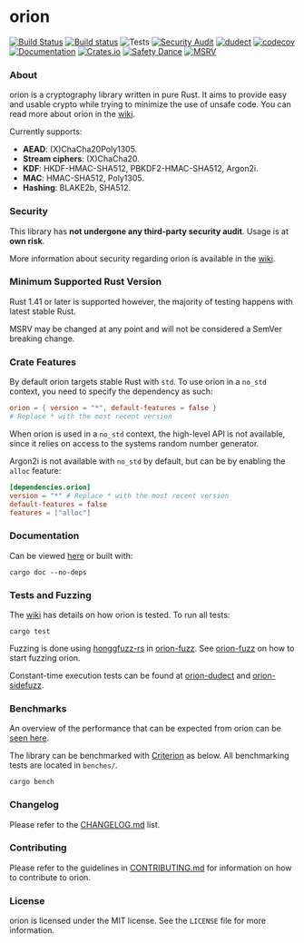 # orion
[![Build Status](https://travis-ci.com/brycx/orion.svg?branch=crates-published)](https://travis-ci.com/brycx/orion) [![Build status](https://ci.appveyor.com/api/projects/status/x4o6vneh087io03s/branch/crates-published?svg=true)](https://ci.appveyor.com/project/brycx/orion/branch/crates-published) ![Tests](https://github.com/brycx/orion/workflows/Tests/badge.svg) [![Security Audit](https://github.com/brycx/orion/workflows/Security%20Audit/badge.svg)](https://github.com/brycx/orion/actions) [![dudect](https://img.shields.io/travis/brycx/orion-dudect/master?label=dudect)](https://github.com/brycx/orion-dudect) [![codecov](https://codecov.io/gh/brycx/orion/branch/crates-published/graph/badge.svg)](https://codecov.io/gh/brycx/orion) [![Documentation](https://docs.rs/orion/badge.svg)](https://docs.rs/orion/) [![Crates.io](https://img.shields.io/crates/v/orion.svg)](https://crates.io/crates/orion) [![Safety Dance](https://img.shields.io/badge/unsafe-forbidden-success.svg)](https://github.com/rust-secure-code/safety-dance/) [![MSRV](https://img.shields.io/badge/MSRV-1.41-informational.svg)](https://img.shields.io/badge/MSRV-1.41-informational)

### About
orion is a cryptography library written in pure Rust. It aims to provide easy and usable crypto while trying to minimize the use of unsafe code. You can read more about orion in the [wiki](https://github.com/brycx/orion/wiki).

Currently supports:
* **AEAD**: (X)ChaCha20Poly1305.
* **Stream ciphers**: (X)ChaCha20.
* **KDF**: HKDF-HMAC-SHA512, PBKDF2-HMAC-SHA512, Argon2i.
* **MAC**: HMAC-SHA512, Poly1305.
* **Hashing**: BLAKE2b, SHA512.

### Security
This library has **not undergone any third-party security audit**. Usage is at **own risk**.

More information about security regarding orion is available in the [wiki](https://github.com/brycx/orion/wiki/Security).

### Minimum Supported Rust Version
Rust 1.41 or later is supported however, the majority of testing happens with latest stable Rust.

MSRV may be changed at any point and will not be considered a SemVer breaking change.

### Crate Features
By default orion targets stable Rust with `std`. To use orion in a `no_std` context, you need to specify the dependency as such:
```toml
orion = { version = "*", default-features = false }
# Replace * with the most recent version
```

When orion is used in a `no_std` context, the high-level API is not available, since it relies on access to the systems random number generator. 

Argon2i is not available with `no_std` by default, but can be by enabling the `alloc` feature:

```toml
[dependencies.orion]
version = "*" # Replace * with the most recent version
default-features = false
features = ["alloc"]
```

### Documentation
Can be viewed [here](https://docs.rs/orion) or built with:

```
cargo doc --no-deps
```

### Tests and Fuzzing
The [wiki](https://github.com/brycx/orion/wiki/Testing-suite) has details on how orion is tested. To run all tests:
```
cargo test
```

Fuzzing is done using [honggfuzz-rs](https://github.com/rust-fuzz/honggfuzz-rs) in [orion-fuzz](https://github.com/brycx/orion-fuzz). See [orion-fuzz](https://github.com/brycx/orion-fuzz) on how to start fuzzing orion.

Constant-time execution tests can be found at [orion-dudect](https://github.com/brycx/orion-dudect) and [orion-sidefuzz](https://github.com/brycx/orion-sidefuzz).

### Benchmarks
An overview of the performance that can be expected from orion can be [seen here](https://github.com/brycx/orion/wiki/Benchmarks).

The library can be benchmarked with [Criterion](https://github.com/bheisler/criterion.rs) as below. All benchmarking tests are located in `benches/`.
```
cargo bench
```
### Changelog
Please refer to the [CHANGELOG.md](https://github.com/brycx/orion/blob/master/CHANGELOG.md) list.

### Contributing
Please refer to the guidelines in [CONTRIBUTING.md](https://github.com/brycx/orion/blob/master/CONTRIBUTING.md) for information on how to contribute to orion.

### License
orion is licensed under the MIT license. See the `LICENSE` file for more information.
